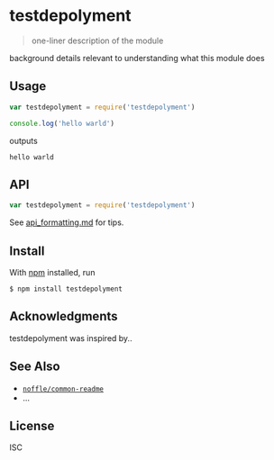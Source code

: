 # testdepolyment

> one-liner description of the module

background details relevant to understanding what this module does

## Usage

```js
var testdepolyment = require('testdepolyment')

console.log('hello warld')
```

outputs

```
hello warld
```

## API

```js
var testdepolyment = require('testdepolyment')
```

See [api_formatting.md](api_formatting.md) for tips.

## Install

With [npm](https://npmjs.org/) installed, run

```
$ npm install testdepolyment
```

## Acknowledgments

testdepolyment was inspired by..

## See Also

- [`noffle/common-readme`](https://github.com/noffle/common-readme)
- ...

## License

ISC

